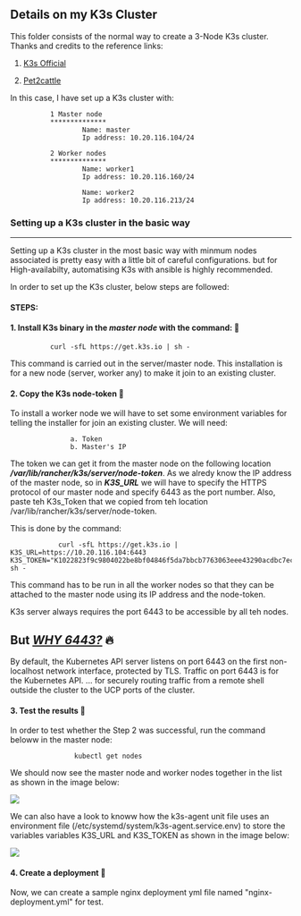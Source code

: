 ## Details on my K3s Cluster

This folder consists of the normal way to create a 3-Node K3s cluster. Thanks and credits to the reference links: 

1. <a href="https://rancher.com/docs/k3s/latest/en/">K3s Official</a>

2. <a href="https://pet2cattle.com/2021/04/k3s-join-nodes">Pet2cattle</a>

In this case, I have set up a K3s cluster with:
    
              1 Master node
              **************
                      Name: master
                      Ip address: 10.20.116.104/24
              
              2 Worker nodes
              **************
                      Name: worker1
                      Ip address: 10.20.116.160/24
                      
                      Name: worker2
                      Ip address: 10.20.116.213/24
                      


### Setting up a K3s cluster in the basic way
----------------------------------------------

Setting up a K3s cluster in the most basic way with minmum nodes associated  is pretty easy with a little bit of careful configurations. but for High-availabilty, automatising K3s with ansible is highly recommended.

In order to set up the K3s cluster, below steps are followed:

#### STEPS:


#### 1. Install K3s binary in the ***master node*** with the command:  :tada:

              curl -sfL https://get.k3s.io | sh -
              
 This command is carried out in the server/master node. This installation is for a new node (server, worker any) to make it join to an existing cluster.


 #### 2. Copy the K3s node-token  :tada:
 
 To install a worker node we will have to set some environment variables for telling the installer for join an existing cluster. We will need:

                   a. Token
                   b. Master's IP
                   
The token we can get it from the master node on the following location ***/var/lib/rancher/k3s/server/node-token***. As we alredy know the IP address of the master node, so in ***K3S_URL*** we will have to specify the HTTPS protocol of our master node and specify 6443 as the port number. Also, paste teh K3s_Token that we copied from teh location /var/lib/rancher/k3s/server/node-token.

This is done by the command:
                
                curl -sfL https://get.k3s.io | K3S_URL=https://10.20.116.104:6443 K3S_TOKEN="K1022823f9c9804022be8bf04846f5da7bbcb7763063eee43290acdbc7ec66f6eb3::server:54956246f32a0d4f1cb6d4c9fb3b3f78" sh -

This command has to be run in all the worker nodes so that they can be attached to the master node using its IP address and the node-token.

K3s server always requires the port 6443 to be accessible by all teh nodes.

But <u>***WHY 6443?***</u> :fire:
-----------------------------

By default, the Kubernetes API server listens on port 6443 on the first non-localhost network interface, protected by TLS. Traffic on port 6443 is for the Kubernetes API. ... for securely routing traffic from a remote shell outside the cluster to the UCP ports of the cluster.
 
 
 
#### 3. Test the results  :tada:

In order to test whether the Step 2 was successful, run the command beloww in the master node:

                    kubectl get nodes
                    
We should now see the master node and worker nodes together in the list as shown in the image below:

<img src="https://github.com/dikshita-git/RP_Ingress_security-IPv4_and_IPv6/blob/main/Wiki-page-images/2.PNG">
            
We can also have a look to knoww how the k3s-agent unit file uses an environment file (/etc/systemd/system/k3s-agent.service.env) to store the variables variables K3S_URL and K3S_TOKEN as shown in the image below:

<img src="https://github.com/dikshita-git/RP_Ingress_security-IPv4_and_IPv6/blob/main/Wiki-page-images/3.PNG">


#### 4. Create a deployment  :tada:

Now, we can create a sample nginx deployment yml file named "nginx-deployment.yml" for test. 
